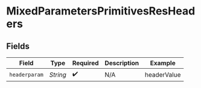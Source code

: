 # MixedParametersPrimitivesResHeaders


## Fields

| Field              | Type               | Required           | Description        | Example            |
| ------------------ | ------------------ | ------------------ | ------------------ | ------------------ |
| `headerparam`      | *String*           | :heavy_check_mark: | N/A                | headerValue        |